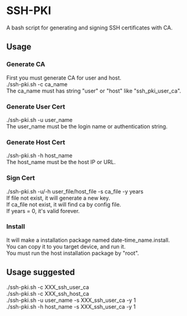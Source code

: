 # SSH-PKI
A bash script for generating and signing SSH certificates with CA.
## Usage
### Generate CA
First you must generate CA for user and host.  
./ssh-pki.sh -c ca_name  
The ca_name must has string "user" or "host" like "ssh_pki_user_ca".  

### Generate User Cert
./ssh-pki.sh -u user_name  
The user_name must be the login name or authentication string.  

### Generate Host Cert
./ssh-pki.sh -h host_name  
The host_name must be the host IP or URL.  

### Sign Cert
./ssh-pki.sh -u/-h user_file/host_file -s ca_file -y years  
If file not exist, it will generate a new key.  
If ca_file not exist, it will find ca by config file.  
If years = 0, it's valid forever.  

### Install
It will make a installation package named date-time_name.install.  
You can copy it to you target device, and run it.  
You must run the host installation package by "root".  

## Usage suggested
./ssh-pki.sh -c XXX_ssh_user_ca  
./ssh-pki.sh -c XXX_ssh_host_ca  
./ssh-pki.sh -u user_name -s XXX_ssh_user_ca -y 1  
./ssh-pki.sh -h host_name -s XXX_ssh_user_ca -y 1  
